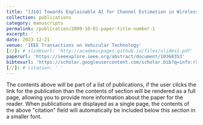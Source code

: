 ```yaml
---
title: "[J10] Towards Explainable AI for Channel Estimation in Wireless Communications"
collection: publications
category: manuscripts
permalink: /publication/2009-10-01-paper-title-number-1
excerpt: ' '
date: 2023-12-21
venue: 'IEEE Transactions on Vehicular Technology'
[//]: # slidesurl: 'http://academicpages.github.io/files/slides1.pdf'
paperurl: 'https://ieeexplore.ieee.org/abstract/document/10368353'
bibtexurl: 'https://scholar.googleusercontent.com/scholar.bib?q=info:rXZbiQxVWOsJ:scholar.google.com/&output=citation&scisdr=CgL1daADENKYq2nsKVQ:AAZF9b8AAAAAaKrqMVQ3EsXFU56wqS6Vvw0jjMc&scisig=AAZF9b8AAAAAaKrqMXS5T_1K_dhcub3A_9MikaU&scisf=4&ct=citation&cd=-1&hl=en&scfhb=1'
[//]: # citation: ' '
---
```

The contents above will be part of a list of publications, if the user clicks the link for the publication than the contents of section will be rendered as a full page, allowing you to provide more information about the paper for the reader. When publications are displayed as a single page, the contents of the above "citation" field will automatically be included below this section in a smaller font.
